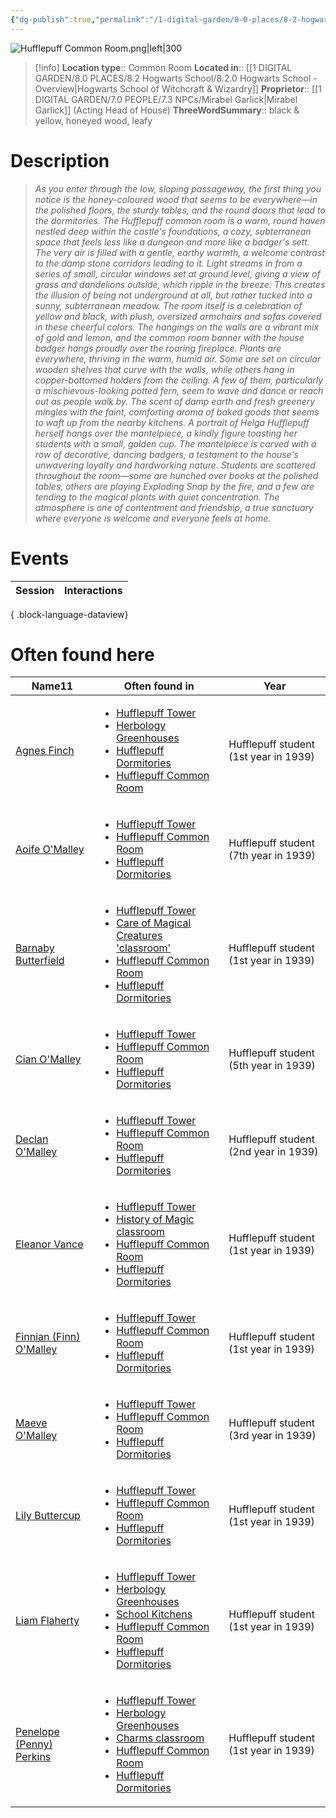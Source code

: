 ```yaml
---
{"dg-publish":true,"permalink":"/1-digital-garden/8-0-places/8-2-hogwarts-school/8-3-01-01-hufflepuff-common-room/","tags":["#place","hogwarts","#service-building"]}
---
```


![Hufflepuff Common Room.png|left|300](/img/user/1%20DIGITAL%20GARDEN/8.0%20PLACES/Location%20Shots/Hufflepuff%20Common%20Room.png)
>[!info]
>**Location type**::  Common Room
>**Located in**:: [[1 DIGITAL GARDEN/8.0 PLACES/8.2 Hogwarts School/8.2.0 Hogwarts School - Overview\|Hogwarts School of Witchcraft & Wizardry]]
>**Proprietor**:: [[1 DIGITAL GARDEN/7.0 PEOPLE/7.3 NPCs/Mirabel Garlick\|Mirabel Garlick]] (Acting Head of House)
>**ThreeWordSummary**:: black & yellow, honeyed wood, leafy

# Description

>*As you enter through the low, sloping passageway, the first thing you notice is the honey-coloured wood that seems to be everywhere—in the polished floors, the sturdy tables, and the round doors that lead to the dormitories.*
>*The Hufflepuff common room is a warm, round haven nestled deep within the castle's foundations, a cozy, subterranean space that feels less like a dungeon and more like a badger's sett. The very air is filled with a gentle, earthy warmth, a welcome contrast to the damp stone corridors leading to it.* 
>*Light streams in from a series of small, circular windows set at ground level, giving a view of grass and dandelions outside, which ripple in the breeze. This creates the illusion of being not underground at all, but rather tucked into a sunny, subterranean meadow. The room itself is a celebration of yellow and black, with plush, oversized armchairs and sofas covered in these cheerful colors. The hangings on the walls are a vibrant mix of gold and lemon, and the common room banner with the house badger hangs proudly over the roaring fireplace.*
>*Plants are everywhere, thriving in the warm, humid air. Some are set on circular wooden shelves that curve with the walls, while others hang in copper-bottomed holders from the ceiling. A few of them, particularly a mischievous-looking potted fern, seem to wave and dance or reach out as people walk by. The scent of damp earth and fresh greenery mingles with the faint, comforting aroma of baked goods that seems to waft up from the nearby kitchens.*
>*A portrait of Helga Hufflepuff herself hangs over the mantelpiece, a kindly figure toasting her students with a small, golden cup. The mantelpiece is carved with a row of decorative, dancing badgers, a testament to the house's unwavering loyalty and hardworking nature. Students are scattered throughout the room—some are hunched over books at the polished tables, others are playing Exploding Snap by the fire, and a few are tending to the magical plants with quiet concentration. The atmosphere is one of contentment and friendship, a true sanctuary where everyone is welcome and everyone feels at home.*

# Events

| Session | Interactions |
| ------- | ------------ |

{ .block-language-dataview}

# Often found here

<div><table class="dataview table-view-table"><thead class="table-view-thead"><tr class="table-view-tr-header"><th class="table-view-th"><span>Name</span><span class="dataview small-text">11</span></th><th class="table-view-th"><span>Often found in</span></th><th class="table-view-th"><span>Year</span></th></tr></thead><tbody class="table-view-tbody"><tr><td><span><a data-tooltip-position="top" aria-label="1 DIGITAL GARDEN/7.0 PEOPLE/7.3 NPCs/Agnes Finch.md" data-href="1 DIGITAL GARDEN/7.0 PEOPLE/7.3 NPCs/Agnes Finch.md" href="1 DIGITAL GARDEN/7.0 PEOPLE/7.3 NPCs/Agnes Finch.md" class="internal-link" target="_blank" rel="noopener nofollow">Agnes Finch</a></span></td><td><ul class="dataview dataview-ul dataview-result-list-ul"><li class="dataview-result-list-li"><span><a data-tooltip-position="top" aria-label="1 DIGITAL GARDEN/8.0 PLACES/8.2 Hogwarts School/8.3.01 Hufflepuff Tower.md" data-href="1 DIGITAL GARDEN/8.0 PLACES/8.2 Hogwarts School/8.3.01 Hufflepuff Tower.md" href="1 DIGITAL GARDEN/8.0 PLACES/8.2 Hogwarts School/8.3.01 Hufflepuff Tower.md" class="internal-link" target="_blank" rel="noopener nofollow">Hufflepuff Tower</a></span></li><li class="dataview-result-list-li"><span><a data-tooltip-position="top" aria-label="1 DIGITAL GARDEN/8.0 PLACES/8.2 Hogwarts School/8.2.01 Herbology Greenhouses.md" data-href="1 DIGITAL GARDEN/8.0 PLACES/8.2 Hogwarts School/8.2.01 Herbology Greenhouses.md" href="1 DIGITAL GARDEN/8.0 PLACES/8.2 Hogwarts School/8.2.01 Herbology Greenhouses.md" class="internal-link" target="_blank" rel="noopener nofollow">Herbology Greenhouses</a></span></li><li class="dataview-result-list-li"><span><a data-tooltip-position="top" aria-label="1 DIGITAL GARDEN/8.0 PLACES/8.2 Hogwarts School/8.3.01.02 Hufflepuff Dormitories.md" data-href="1 DIGITAL GARDEN/8.0 PLACES/8.2 Hogwarts School/8.3.01.02 Hufflepuff Dormitories.md" href="1 DIGITAL GARDEN/8.0 PLACES/8.2 Hogwarts School/8.3.01.02 Hufflepuff Dormitories.md" class="internal-link" target="_blank" rel="noopener nofollow">Hufflepuff Dormitories</a></span></li><li class="dataview-result-list-li"><span><a data-tooltip-position="top" aria-label="1 DIGITAL GARDEN/8.0 PLACES/8.2 Hogwarts School/8.3.01.01 Hufflepuff Common Room.md" data-href="1 DIGITAL GARDEN/8.0 PLACES/8.2 Hogwarts School/8.3.01.01 Hufflepuff Common Room.md" href="1 DIGITAL GARDEN/8.0 PLACES/8.2 Hogwarts School/8.3.01.01 Hufflepuff Common Room.md" class="internal-link" target="_blank" rel="noopener nofollow">Hufflepuff Common Room</a></span></li></ul></td><td><span>Hufflepuff student (1st year in 1939)</span></td></tr><tr><td><span><a data-tooltip-position="top" aria-label="1 DIGITAL GARDEN/7.0 PEOPLE/7.3 NPCs/Aoife O'Malley.md" data-href="1 DIGITAL GARDEN/7.0 PEOPLE/7.3 NPCs/Aoife O'Malley.md" href="1 DIGITAL GARDEN/7.0 PEOPLE/7.3 NPCs/Aoife O'Malley.md" class="internal-link" target="_blank" rel="noopener nofollow">Aoife O'Malley</a></span></td><td><ul class="dataview dataview-ul dataview-result-list-ul"><li class="dataview-result-list-li"><span><a data-tooltip-position="top" aria-label="1 DIGITAL GARDEN/8.0 PLACES/8.2 Hogwarts School/8.3.01 Hufflepuff Tower.md" data-href="1 DIGITAL GARDEN/8.0 PLACES/8.2 Hogwarts School/8.3.01 Hufflepuff Tower.md" href="1 DIGITAL GARDEN/8.0 PLACES/8.2 Hogwarts School/8.3.01 Hufflepuff Tower.md" class="internal-link" target="_blank" rel="noopener nofollow">Hufflepuff Tower</a></span></li><li class="dataview-result-list-li"><span><a data-tooltip-position="top" aria-label="1 DIGITAL GARDEN/8.0 PLACES/8.2 Hogwarts School/8.3.01.01 Hufflepuff Common Room.md" data-href="1 DIGITAL GARDEN/8.0 PLACES/8.2 Hogwarts School/8.3.01.01 Hufflepuff Common Room.md" href="1 DIGITAL GARDEN/8.0 PLACES/8.2 Hogwarts School/8.3.01.01 Hufflepuff Common Room.md" class="internal-link" target="_blank" rel="noopener nofollow">Hufflepuff Common Room</a></span></li><li class="dataview-result-list-li"><span><a data-tooltip-position="top" aria-label="1 DIGITAL GARDEN/8.0 PLACES/8.2 Hogwarts School/8.3.01.02 Hufflepuff Dormitories.md" data-href="1 DIGITAL GARDEN/8.0 PLACES/8.2 Hogwarts School/8.3.01.02 Hufflepuff Dormitories.md" href="1 DIGITAL GARDEN/8.0 PLACES/8.2 Hogwarts School/8.3.01.02 Hufflepuff Dormitories.md" class="internal-link" target="_blank" rel="noopener nofollow">Hufflepuff Dormitories</a></span></li></ul></td><td><span>Hufflepuff student (7th year in 1939)</span></td></tr><tr><td><span><a data-tooltip-position="top" aria-label="1 DIGITAL GARDEN/7.0 PEOPLE/7.3 NPCs/Barnaby Butterfield.md" data-href="1 DIGITAL GARDEN/7.0 PEOPLE/7.3 NPCs/Barnaby Butterfield.md" href="1 DIGITAL GARDEN/7.0 PEOPLE/7.3 NPCs/Barnaby Butterfield.md" class="internal-link" target="_blank" rel="noopener nofollow">Barnaby Butterfield</a></span></td><td><ul class="dataview dataview-ul dataview-result-list-ul"><li class="dataview-result-list-li"><span><a data-tooltip-position="top" aria-label="1 DIGITAL GARDEN/8.0 PLACES/8.2 Hogwarts School/8.3.01 Hufflepuff Tower.md" data-href="1 DIGITAL GARDEN/8.0 PLACES/8.2 Hogwarts School/8.3.01 Hufflepuff Tower.md" href="1 DIGITAL GARDEN/8.0 PLACES/8.2 Hogwarts School/8.3.01 Hufflepuff Tower.md" class="internal-link" target="_blank" rel="noopener nofollow">Hufflepuff Tower</a></span></li><li class="dataview-result-list-li"><span><a data-tooltip-position="top" aria-label="1 DIGITAL GARDEN/8.0 PLACES/8.2 Hogwarts School/8.2.03 Care of Magical Creatures 'classroom'.md" data-href="1 DIGITAL GARDEN/8.0 PLACES/8.2 Hogwarts School/8.2.03 Care of Magical Creatures 'classroom'.md" href="1 DIGITAL GARDEN/8.0 PLACES/8.2 Hogwarts School/8.2.03 Care of Magical Creatures 'classroom'.md" class="internal-link" target="_blank" rel="noopener nofollow">Care of Magical Creatures 'classroom'</a></span></li><li class="dataview-result-list-li"><span><a data-tooltip-position="top" aria-label="1 DIGITAL GARDEN/8.0 PLACES/8.2 Hogwarts School/8.3.01.01 Hufflepuff Common Room.md" data-href="1 DIGITAL GARDEN/8.0 PLACES/8.2 Hogwarts School/8.3.01.01 Hufflepuff Common Room.md" href="1 DIGITAL GARDEN/8.0 PLACES/8.2 Hogwarts School/8.3.01.01 Hufflepuff Common Room.md" class="internal-link" target="_blank" rel="noopener nofollow">Hufflepuff Common Room</a></span></li><li class="dataview-result-list-li"><span><a data-tooltip-position="top" aria-label="1 DIGITAL GARDEN/8.0 PLACES/8.2 Hogwarts School/8.3.01.02 Hufflepuff Dormitories.md" data-href="1 DIGITAL GARDEN/8.0 PLACES/8.2 Hogwarts School/8.3.01.02 Hufflepuff Dormitories.md" href="1 DIGITAL GARDEN/8.0 PLACES/8.2 Hogwarts School/8.3.01.02 Hufflepuff Dormitories.md" class="internal-link" target="_blank" rel="noopener nofollow">Hufflepuff Dormitories</a></span></li></ul></td><td><span>Hufflepuff student (1st year in 1939)</span></td></tr><tr><td><span><a data-tooltip-position="top" aria-label="1 DIGITAL GARDEN/7.0 PEOPLE/7.3 NPCs/Cian O'Malley.md" data-href="1 DIGITAL GARDEN/7.0 PEOPLE/7.3 NPCs/Cian O'Malley.md" href="1 DIGITAL GARDEN/7.0 PEOPLE/7.3 NPCs/Cian O'Malley.md" class="internal-link" target="_blank" rel="noopener nofollow">Cian O'Malley</a></span></td><td><ul class="dataview dataview-ul dataview-result-list-ul"><li class="dataview-result-list-li"><span><a data-tooltip-position="top" aria-label="1 DIGITAL GARDEN/8.0 PLACES/8.2 Hogwarts School/8.3.01 Hufflepuff Tower.md" data-href="1 DIGITAL GARDEN/8.0 PLACES/8.2 Hogwarts School/8.3.01 Hufflepuff Tower.md" href="1 DIGITAL GARDEN/8.0 PLACES/8.2 Hogwarts School/8.3.01 Hufflepuff Tower.md" class="internal-link" target="_blank" rel="noopener nofollow">Hufflepuff Tower</a></span></li><li class="dataview-result-list-li"><span><a data-tooltip-position="top" aria-label="1 DIGITAL GARDEN/8.0 PLACES/8.2 Hogwarts School/8.3.01.01 Hufflepuff Common Room.md" data-href="1 DIGITAL GARDEN/8.0 PLACES/8.2 Hogwarts School/8.3.01.01 Hufflepuff Common Room.md" href="1 DIGITAL GARDEN/8.0 PLACES/8.2 Hogwarts School/8.3.01.01 Hufflepuff Common Room.md" class="internal-link" target="_blank" rel="noopener nofollow">Hufflepuff Common Room</a></span></li><li class="dataview-result-list-li"><span><a data-tooltip-position="top" aria-label="1 DIGITAL GARDEN/8.0 PLACES/8.2 Hogwarts School/8.3.01.02 Hufflepuff Dormitories.md" data-href="1 DIGITAL GARDEN/8.0 PLACES/8.2 Hogwarts School/8.3.01.02 Hufflepuff Dormitories.md" href="1 DIGITAL GARDEN/8.0 PLACES/8.2 Hogwarts School/8.3.01.02 Hufflepuff Dormitories.md" class="internal-link" target="_blank" rel="noopener nofollow">Hufflepuff Dormitories</a></span></li></ul></td><td><span>Hufflepuff student (5th year in 1939)</span></td></tr><tr><td><span><a data-tooltip-position="top" aria-label="1 DIGITAL GARDEN/7.0 PEOPLE/7.3 NPCs/Declan O'Malley.md" data-href="1 DIGITAL GARDEN/7.0 PEOPLE/7.3 NPCs/Declan O'Malley.md" href="1 DIGITAL GARDEN/7.0 PEOPLE/7.3 NPCs/Declan O'Malley.md" class="internal-link" target="_blank" rel="noopener nofollow">Declan O'Malley</a></span></td><td><ul class="dataview dataview-ul dataview-result-list-ul"><li class="dataview-result-list-li"><span><a data-tooltip-position="top" aria-label="1 DIGITAL GARDEN/8.0 PLACES/8.2 Hogwarts School/8.3.01 Hufflepuff Tower.md" data-href="1 DIGITAL GARDEN/8.0 PLACES/8.2 Hogwarts School/8.3.01 Hufflepuff Tower.md" href="1 DIGITAL GARDEN/8.0 PLACES/8.2 Hogwarts School/8.3.01 Hufflepuff Tower.md" class="internal-link" target="_blank" rel="noopener nofollow">Hufflepuff Tower</a></span></li><li class="dataview-result-list-li"><span><a data-tooltip-position="top" aria-label="1 DIGITAL GARDEN/8.0 PLACES/8.2 Hogwarts School/8.3.01.01 Hufflepuff Common Room.md" data-href="1 DIGITAL GARDEN/8.0 PLACES/8.2 Hogwarts School/8.3.01.01 Hufflepuff Common Room.md" href="1 DIGITAL GARDEN/8.0 PLACES/8.2 Hogwarts School/8.3.01.01 Hufflepuff Common Room.md" class="internal-link" target="_blank" rel="noopener nofollow">Hufflepuff Common Room</a></span></li><li class="dataview-result-list-li"><span><a data-tooltip-position="top" aria-label="1 DIGITAL GARDEN/8.0 PLACES/8.2 Hogwarts School/8.3.01.02 Hufflepuff Dormitories.md" data-href="1 DIGITAL GARDEN/8.0 PLACES/8.2 Hogwarts School/8.3.01.02 Hufflepuff Dormitories.md" href="1 DIGITAL GARDEN/8.0 PLACES/8.2 Hogwarts School/8.3.01.02 Hufflepuff Dormitories.md" class="internal-link" target="_blank" rel="noopener nofollow">Hufflepuff Dormitories</a></span></li></ul></td><td><span>Hufflepuff student (2nd year in 1939)</span></td></tr><tr><td><span><a data-tooltip-position="top" aria-label="1 DIGITAL GARDEN/7.0 PEOPLE/7.3 NPCs/Eleanor Vance.md" data-href="1 DIGITAL GARDEN/7.0 PEOPLE/7.3 NPCs/Eleanor Vance.md" href="1 DIGITAL GARDEN/7.0 PEOPLE/7.3 NPCs/Eleanor Vance.md" class="internal-link" target="_blank" rel="noopener nofollow">Eleanor Vance</a></span></td><td><ul class="dataview dataview-ul dataview-result-list-ul"><li class="dataview-result-list-li"><span><a data-tooltip-position="top" aria-label="1 DIGITAL GARDEN/8.0 PLACES/8.2 Hogwarts School/8.3.01 Hufflepuff Tower.md" data-href="1 DIGITAL GARDEN/8.0 PLACES/8.2 Hogwarts School/8.3.01 Hufflepuff Tower.md" href="1 DIGITAL GARDEN/8.0 PLACES/8.2 Hogwarts School/8.3.01 Hufflepuff Tower.md" class="internal-link" target="_blank" rel="noopener nofollow">Hufflepuff Tower</a></span></li><li class="dataview-result-list-li"><span><a data-tooltip-position="top" aria-label="1 DIGITAL GARDEN/8.0 PLACES/8.2 Hogwarts School/8.2.09 History of Magic classroom.md" data-href="1 DIGITAL GARDEN/8.0 PLACES/8.2 Hogwarts School/8.2.09 History of Magic classroom.md" href="1 DIGITAL GARDEN/8.0 PLACES/8.2 Hogwarts School/8.2.09 History of Magic classroom.md" class="internal-link" target="_blank" rel="noopener nofollow">History of Magic classroom</a></span></li><li class="dataview-result-list-li"><span><a data-tooltip-position="top" aria-label="1 DIGITAL GARDEN/8.0 PLACES/8.2 Hogwarts School/8.3.01.01 Hufflepuff Common Room.md" data-href="1 DIGITAL GARDEN/8.0 PLACES/8.2 Hogwarts School/8.3.01.01 Hufflepuff Common Room.md" href="1 DIGITAL GARDEN/8.0 PLACES/8.2 Hogwarts School/8.3.01.01 Hufflepuff Common Room.md" class="internal-link" target="_blank" rel="noopener nofollow">Hufflepuff Common Room</a></span></li><li class="dataview-result-list-li"><span><a data-tooltip-position="top" aria-label="1 DIGITAL GARDEN/8.0 PLACES/8.2 Hogwarts School/8.3.01.02 Hufflepuff Dormitories.md" data-href="1 DIGITAL GARDEN/8.0 PLACES/8.2 Hogwarts School/8.3.01.02 Hufflepuff Dormitories.md" href="1 DIGITAL GARDEN/8.0 PLACES/8.2 Hogwarts School/8.3.01.02 Hufflepuff Dormitories.md" class="internal-link" target="_blank" rel="noopener nofollow">Hufflepuff Dormitories</a></span></li></ul></td><td><span>Hufflepuff student (1st year in 1939)</span></td></tr><tr><td><span><a data-tooltip-position="top" aria-label="1 DIGITAL GARDEN/7.0 PEOPLE/7.3 NPCs/Finnian (Finn) O'Malley.md" data-href="1 DIGITAL GARDEN/7.0 PEOPLE/7.3 NPCs/Finnian (Finn) O'Malley.md" href="1 DIGITAL GARDEN/7.0 PEOPLE/7.3 NPCs/Finnian (Finn) O'Malley.md" class="internal-link" target="_blank" rel="noopener nofollow">Finnian (Finn) O'Malley</a></span></td><td><ul class="dataview dataview-ul dataview-result-list-ul"><li class="dataview-result-list-li"><span><a data-tooltip-position="top" aria-label="1 DIGITAL GARDEN/8.0 PLACES/8.2 Hogwarts School/8.3.01 Hufflepuff Tower.md" data-href="1 DIGITAL GARDEN/8.0 PLACES/8.2 Hogwarts School/8.3.01 Hufflepuff Tower.md" href="1 DIGITAL GARDEN/8.0 PLACES/8.2 Hogwarts School/8.3.01 Hufflepuff Tower.md" class="internal-link" target="_blank" rel="noopener nofollow">Hufflepuff Tower</a></span></li><li class="dataview-result-list-li"><span><a data-tooltip-position="top" aria-label="1 DIGITAL GARDEN/8.0 PLACES/8.2 Hogwarts School/8.3.01.01 Hufflepuff Common Room.md" data-href="1 DIGITAL GARDEN/8.0 PLACES/8.2 Hogwarts School/8.3.01.01 Hufflepuff Common Room.md" href="1 DIGITAL GARDEN/8.0 PLACES/8.2 Hogwarts School/8.3.01.01 Hufflepuff Common Room.md" class="internal-link" target="_blank" rel="noopener nofollow">Hufflepuff Common Room</a></span></li><li class="dataview-result-list-li"><span><a data-tooltip-position="top" aria-label="1 DIGITAL GARDEN/8.0 PLACES/8.2 Hogwarts School/8.3.01.02 Hufflepuff Dormitories.md" data-href="1 DIGITAL GARDEN/8.0 PLACES/8.2 Hogwarts School/8.3.01.02 Hufflepuff Dormitories.md" href="1 DIGITAL GARDEN/8.0 PLACES/8.2 Hogwarts School/8.3.01.02 Hufflepuff Dormitories.md" class="internal-link" target="_blank" rel="noopener nofollow">Hufflepuff Dormitories</a></span></li></ul></td><td><span>Hufflepuff student (1st year in 1939)</span></td></tr><tr><td><span><a data-tooltip-position="top" aria-label="1 DIGITAL GARDEN/7.0 PEOPLE/7.3 NPCs/Maeve O'Malley.md" data-href="1 DIGITAL GARDEN/7.0 PEOPLE/7.3 NPCs/Maeve O'Malley.md" href="1 DIGITAL GARDEN/7.0 PEOPLE/7.3 NPCs/Maeve O'Malley.md" class="internal-link" target="_blank" rel="noopener nofollow">Maeve O'Malley</a></span></td><td><ul class="dataview dataview-ul dataview-result-list-ul"><li class="dataview-result-list-li"><span><a data-tooltip-position="top" aria-label="1 DIGITAL GARDEN/8.0 PLACES/8.2 Hogwarts School/8.3.01 Hufflepuff Tower.md" data-href="1 DIGITAL GARDEN/8.0 PLACES/8.2 Hogwarts School/8.3.01 Hufflepuff Tower.md" href="1 DIGITAL GARDEN/8.0 PLACES/8.2 Hogwarts School/8.3.01 Hufflepuff Tower.md" class="internal-link" target="_blank" rel="noopener nofollow">Hufflepuff Tower</a></span></li><li class="dataview-result-list-li"><span><a data-tooltip-position="top" aria-label="1 DIGITAL GARDEN/8.0 PLACES/8.2 Hogwarts School/8.3.01.01 Hufflepuff Common Room.md" data-href="1 DIGITAL GARDEN/8.0 PLACES/8.2 Hogwarts School/8.3.01.01 Hufflepuff Common Room.md" href="1 DIGITAL GARDEN/8.0 PLACES/8.2 Hogwarts School/8.3.01.01 Hufflepuff Common Room.md" class="internal-link" target="_blank" rel="noopener nofollow">Hufflepuff Common Room</a></span></li><li class="dataview-result-list-li"><span><a data-tooltip-position="top" aria-label="1 DIGITAL GARDEN/8.0 PLACES/8.2 Hogwarts School/8.3.01.02 Hufflepuff Dormitories.md" data-href="1 DIGITAL GARDEN/8.0 PLACES/8.2 Hogwarts School/8.3.01.02 Hufflepuff Dormitories.md" href="1 DIGITAL GARDEN/8.0 PLACES/8.2 Hogwarts School/8.3.01.02 Hufflepuff Dormitories.md" class="internal-link" target="_blank" rel="noopener nofollow">Hufflepuff Dormitories</a></span></li></ul></td><td><span>Hufflepuff student (3rd year in 1939)</span></td></tr><tr><td><span><a data-tooltip-position="top" aria-label="1 DIGITAL GARDEN/7.0 PEOPLE/7.3 NPCs/Lily Buttercup.md" data-href="1 DIGITAL GARDEN/7.0 PEOPLE/7.3 NPCs/Lily Buttercup.md" href="1 DIGITAL GARDEN/7.0 PEOPLE/7.3 NPCs/Lily Buttercup.md" class="internal-link" target="_blank" rel="noopener nofollow">Lily Buttercup</a></span></td><td><ul class="dataview dataview-ul dataview-result-list-ul"><li class="dataview-result-list-li"><span><a data-tooltip-position="top" aria-label="1 DIGITAL GARDEN/8.0 PLACES/8.2 Hogwarts School/8.3.01 Hufflepuff Tower.md" data-href="1 DIGITAL GARDEN/8.0 PLACES/8.2 Hogwarts School/8.3.01 Hufflepuff Tower.md" href="1 DIGITAL GARDEN/8.0 PLACES/8.2 Hogwarts School/8.3.01 Hufflepuff Tower.md" class="internal-link" target="_blank" rel="noopener nofollow">Hufflepuff Tower</a></span></li><li class="dataview-result-list-li"><span><a data-tooltip-position="top" aria-label="1 DIGITAL GARDEN/8.0 PLACES/8.2 Hogwarts School/8.3.01.01 Hufflepuff Common Room.md" data-href="1 DIGITAL GARDEN/8.0 PLACES/8.2 Hogwarts School/8.3.01.01 Hufflepuff Common Room.md" href="1 DIGITAL GARDEN/8.0 PLACES/8.2 Hogwarts School/8.3.01.01 Hufflepuff Common Room.md" class="internal-link" target="_blank" rel="noopener nofollow">Hufflepuff Common Room</a></span></li><li class="dataview-result-list-li"><span><a data-tooltip-position="top" aria-label="1 DIGITAL GARDEN/8.0 PLACES/8.2 Hogwarts School/8.3.01.02 Hufflepuff Dormitories.md" data-href="1 DIGITAL GARDEN/8.0 PLACES/8.2 Hogwarts School/8.3.01.02 Hufflepuff Dormitories.md" href="1 DIGITAL GARDEN/8.0 PLACES/8.2 Hogwarts School/8.3.01.02 Hufflepuff Dormitories.md" class="internal-link" target="_blank" rel="noopener nofollow">Hufflepuff Dormitories</a></span></li></ul></td><td><span>Hufflepuff student (1st year in 1939)</span></td></tr><tr><td><span><a data-tooltip-position="top" aria-label="1 DIGITAL GARDEN/7.0 PEOPLE/7.3 NPCs/Liam Flaherty.md" data-href="1 DIGITAL GARDEN/7.0 PEOPLE/7.3 NPCs/Liam Flaherty.md" href="1 DIGITAL GARDEN/7.0 PEOPLE/7.3 NPCs/Liam Flaherty.md" class="internal-link" target="_blank" rel="noopener nofollow">Liam Flaherty</a></span></td><td><ul class="dataview dataview-ul dataview-result-list-ul"><li class="dataview-result-list-li"><span><a data-tooltip-position="top" aria-label="1 DIGITAL GARDEN/8.0 PLACES/8.2 Hogwarts School/8.3.01 Hufflepuff Tower.md" data-href="1 DIGITAL GARDEN/8.0 PLACES/8.2 Hogwarts School/8.3.01 Hufflepuff Tower.md" href="1 DIGITAL GARDEN/8.0 PLACES/8.2 Hogwarts School/8.3.01 Hufflepuff Tower.md" class="internal-link" target="_blank" rel="noopener nofollow">Hufflepuff Tower</a></span></li><li class="dataview-result-list-li"><span><a data-tooltip-position="top" aria-label="1 DIGITAL GARDEN/8.0 PLACES/8.2 Hogwarts School/8.2.01 Herbology Greenhouses.md" data-href="1 DIGITAL GARDEN/8.0 PLACES/8.2 Hogwarts School/8.2.01 Herbology Greenhouses.md" href="1 DIGITAL GARDEN/8.0 PLACES/8.2 Hogwarts School/8.2.01 Herbology Greenhouses.md" class="internal-link" target="_blank" rel="noopener nofollow">Herbology Greenhouses</a></span></li><li class="dataview-result-list-li"><span><a data-tooltip-position="top" aria-label="1 DIGITAL GARDEN/8.0 PLACES/8.2 Hogwarts School/8.4.05 School Kitchens.md" data-href="1 DIGITAL GARDEN/8.0 PLACES/8.2 Hogwarts School/8.4.05 School Kitchens.md" href="1 DIGITAL GARDEN/8.0 PLACES/8.2 Hogwarts School/8.4.05 School Kitchens.md" class="internal-link" target="_blank" rel="noopener nofollow">School Kitchens</a></span></li><li class="dataview-result-list-li"><span><a data-tooltip-position="top" aria-label="1 DIGITAL GARDEN/8.0 PLACES/8.2 Hogwarts School/8.3.01.01 Hufflepuff Common Room.md" data-href="1 DIGITAL GARDEN/8.0 PLACES/8.2 Hogwarts School/8.3.01.01 Hufflepuff Common Room.md" href="1 DIGITAL GARDEN/8.0 PLACES/8.2 Hogwarts School/8.3.01.01 Hufflepuff Common Room.md" class="internal-link" target="_blank" rel="noopener nofollow">Hufflepuff Common Room</a></span></li><li class="dataview-result-list-li"><span><a data-tooltip-position="top" aria-label="1 DIGITAL GARDEN/8.0 PLACES/8.2 Hogwarts School/8.3.01.02 Hufflepuff Dormitories.md" data-href="1 DIGITAL GARDEN/8.0 PLACES/8.2 Hogwarts School/8.3.01.02 Hufflepuff Dormitories.md" href="1 DIGITAL GARDEN/8.0 PLACES/8.2 Hogwarts School/8.3.01.02 Hufflepuff Dormitories.md" class="internal-link" target="_blank" rel="noopener nofollow">Hufflepuff Dormitories</a></span></li></ul></td><td><span>Hufflepuff student (1st year in 1939)</span></td></tr><tr><td><span><a data-tooltip-position="top" aria-label="1 DIGITAL GARDEN/7.0 PEOPLE/7.3 NPCs/Penelope (Penny) Perkins.md" data-href="1 DIGITAL GARDEN/7.0 PEOPLE/7.3 NPCs/Penelope (Penny) Perkins.md" href="1 DIGITAL GARDEN/7.0 PEOPLE/7.3 NPCs/Penelope (Penny) Perkins.md" class="internal-link" target="_blank" rel="noopener nofollow">Penelope (Penny) Perkins</a></span></td><td><ul class="dataview dataview-ul dataview-result-list-ul"><li class="dataview-result-list-li"><span><a data-tooltip-position="top" aria-label="1 DIGITAL GARDEN/8.0 PLACES/8.2 Hogwarts School/8.3.01 Hufflepuff Tower.md" data-href="1 DIGITAL GARDEN/8.0 PLACES/8.2 Hogwarts School/8.3.01 Hufflepuff Tower.md" href="1 DIGITAL GARDEN/8.0 PLACES/8.2 Hogwarts School/8.3.01 Hufflepuff Tower.md" class="internal-link" target="_blank" rel="noopener nofollow">Hufflepuff Tower</a></span></li><li class="dataview-result-list-li"><span><a data-tooltip-position="top" aria-label="1 DIGITAL GARDEN/8.0 PLACES/8.2 Hogwarts School/8.2.01 Herbology Greenhouses.md" data-href="1 DIGITAL GARDEN/8.0 PLACES/8.2 Hogwarts School/8.2.01 Herbology Greenhouses.md" href="1 DIGITAL GARDEN/8.0 PLACES/8.2 Hogwarts School/8.2.01 Herbology Greenhouses.md" class="internal-link" target="_blank" rel="noopener nofollow">Herbology Greenhouses</a></span></li><li class="dataview-result-list-li"><span><a data-tooltip-position="top" aria-label="1 DIGITAL GARDEN/8.0 PLACES/8.2 Hogwarts School/8.2.05 Charms Classroom.md" data-href="1 DIGITAL GARDEN/8.0 PLACES/8.2 Hogwarts School/8.2.05 Charms Classroom.md" href="1 DIGITAL GARDEN/8.0 PLACES/8.2 Hogwarts School/8.2.05 Charms Classroom.md" class="internal-link" target="_blank" rel="noopener nofollow">Charms classroom</a></span></li><li class="dataview-result-list-li"><span><a data-tooltip-position="top" aria-label="1 DIGITAL GARDEN/8.0 PLACES/8.2 Hogwarts School/8.3.01.01 Hufflepuff Common Room.md" data-href="1 DIGITAL GARDEN/8.0 PLACES/8.2 Hogwarts School/8.3.01.01 Hufflepuff Common Room.md" href="1 DIGITAL GARDEN/8.0 PLACES/8.2 Hogwarts School/8.3.01.01 Hufflepuff Common Room.md" class="internal-link" target="_blank" rel="noopener nofollow">Hufflepuff Common Room</a></span></li><li class="dataview-result-list-li"><span><a data-tooltip-position="top" aria-label="1 DIGITAL GARDEN/8.0 PLACES/8.2 Hogwarts School/8.3.01.02 Hufflepuff Dormitories.md" data-href="1 DIGITAL GARDEN/8.0 PLACES/8.2 Hogwarts School/8.3.01.02 Hufflepuff Dormitories.md" href="1 DIGITAL GARDEN/8.0 PLACES/8.2 Hogwarts School/8.3.01.02 Hufflepuff Dormitories.md" class="internal-link" target="_blank" rel="noopener nofollow">Hufflepuff Dormitories</a></span></li></ul></td><td><span>Hufflepuff student (1st year in 1939)</span></td></tr></tbody></table></div>
